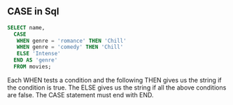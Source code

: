 ## CASE in Sql
```SQL
SELECT name, 
  CASE 
   WHEN genre = 'romance' THEN 'Chill'
   WHEN genre = 'comedy' THEN 'Chill'
   ELSE 'Intense'
  END AS 'genre'
  FROM movies;
  ```
  
Each WHEN tests a condition and the following THEN gives us the string if the condition is true.
The ELSE gives us the string if all the above conditions are false.
The CASE statement must end with END.